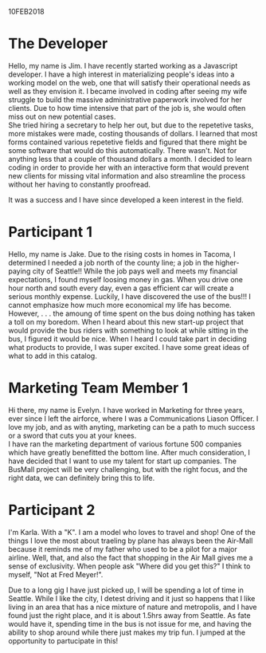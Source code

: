 10FEB2018

# The Developer

Hello, my name is Jim.  I have recently started working as a Javascript developer.  I have a high interest in materializing people's ideas into a working model on the web, one that will satisfy their operational needs as well as they envision it.  I became involved in coding after seeing my wife struggle to build the massive administrative paperwork involved for her clients.  Due to how time intensive that part of the job is, she would often miss out on new potential cases.  
She tried hiring a secretary to help her out, but due to the repetetive tasks, more mistakes were made, costing thousands of dollars.
I learned that most forms contained various repetetive fields and figured that there might be some software that would do this automatically.
There wasn't.  Not for anything less that a couple of thousand dollars a month.  I decided to learn coding in order to provide her with an interactive form that would prevent new clients for missing vital information and also streamline the process without her having to constantly proofread.

It was a success and I have since developed a keen interest in the field.

# Participant 1

Hello, my name is Jake.  Due to the rising costs in homes in Tacoma, I determined I needed a job north of the county line; a job in the higher-paying city of Seattle!!  While the job pays well and meets my financial expectations, I found myself loosing money in gas.  When you drive one hour north and south every day, even a gas efficient car will create a serious monthly expense.  Luckily, I have discovered the use of the bus!!!  I cannot emphasize how much more economical my life has become.  However, .  . . the amoung of time spent on the bus doing nothing has taken a toll on my boredom.  When I heard about this new start-up project that would provide the bus riders with something to look at while sitting in the bus, I figured it would be nice.  When I heard I could take part in deciding what products to provide, I was super excited.  I have some great ideas of what to add in this catalog.

# Marketing Team Member 1
Hi there, my name is Evelyn. I have worked in Marketing for three years, ever since I left the airforce, where I was a Communications Liason Officer.  I love my job, and as with anyting, marketing can be a path to much success or a sword that cuts you at your knees.  
I have ran the marketing department of various fortune 500 companies which have greatly benefitted the bottom line.  After much consideration, I have decided that I want to use my talent for start up companies.  The BusMall project will be very challenging, but with the right focus, and the right data, we can definitely bring this to life.

# Participant 2

I'm Karla.  With a "K".
I am a model who loves to travel and shop!  One of the things I love the most about traeling by plane has always been the Air-Mall because it reminds me of my father who used to be a pilot for a major airline.  Well, that, and also the fact that shopping in the Air Mall gives me a sense of exclusivity.  When people ask "Where did you get this?" I think to myself, "Not at Fred Meyer!".

Due to a long gig I have just picked up, I will be spending a lot of time in Seattle.  While I like the city, I detest driving and it just so happens that I like living in an area that has a nice mixture of nature and metropolis, and I have found just the right place, and it is about 1.5hrs away from Seattle.  As fate would have it, spending time in the bus is not issue for me, and having the ability to shop around while there just makes my trip fun.  I jumped at the opportunity to partucipate in this!


